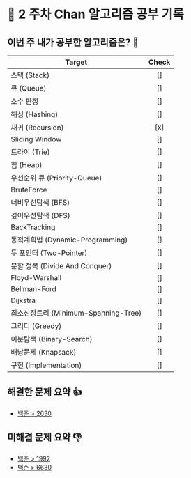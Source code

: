 <!-- readme 양식 -->

# 📝 2 주차 Chan 알고리즘 공부 기록

## 이번 주 내가 공부한 알고리즘은? 🎯

<!--
- 도전 항목은 여러개 선택해도 좋습니다.! (되도록 한가지 권장.!)
- 선택한 항목 Check 란을 [x] 로 바꿔주세요.
- 다음 사이트에서 해당 주제에 대한 문제를 바로 찾을 수 있습니다.
    - https://www.acmicpc.net/problem/tags
 -->

| Target                               | Check |
| ------------------------------------ | :---: |
| 스택 (Stack)                         |  []   |
| 큐 (Queue)                           |  []   |
| 소수 판정                            |  []   |
| 해싱 (Hashing)                       |  []   |
| 재귀 (Recursion)                     |  [x]  |
| Sliding Window                       |  []   |
| 트라이 (Trie)                        |  []   |
| 힙 (Heap)                            |  []   |
| 우선순위 큐 (Priority-Queue)         |  []   |
| BruteForce                           |  []   |
| 너비우선탐색 (BFS)                   |  []   |
| 깊이우선탐색 (DFS)                   |  []   |
| BackTracking                         |  []   |
| 동적계획법 (Dynamic-Programming)     |  []   |
| 두 포인터 (Two-Pointer)              |  []   |
| 분할 정복 (Divide And Conquer)       |  []   |
| Floyd-Warshall                       |  []   |
| Bellman-Ford                         |  []   |
| Dijkstra                             |  []   |
| 최소신장트리 (Minimum-Spanning-Tree) |  []   |
| 그리디 (Greedy)                      |  []   |
| 이분탐색 (Binary-Search)             |  []   |
| 배낭문제 (Knapsack)                  |  []   |
| 구현 (Implementation)                |  []   |

## 해결한 문제 요약 👍

<!--
다음과 같이 작성해주세요.!!

ex)
  - [문제이름](문제링크)
  - [문제이름](문제링크)
  - [문제이름](문제링크)
 -->

- [백준 > 2630](https://www.acmicpc.net/problem/2630)

## 미해결 문제 요약 👎

<!--
다음과 같이 작성해주세요.!!

ex)
  - [문제이름](문제링크)
  - [문제이름](문제링크)
  - [문제이름](문제링크)
 -->

- [백준 > 1992](https://www.acmicpc.net/problem/1992)
- [백준 > 6630](https://www.acmicpc.net/problem/6630)
